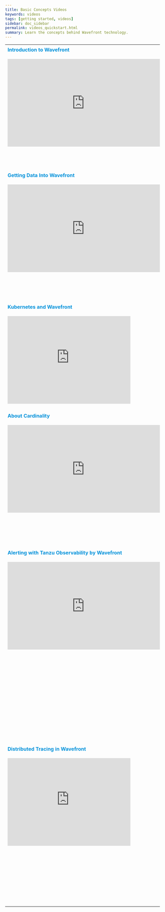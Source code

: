 ```yaml
---
title: Basic Concepts Videos
keywords: videos
tags: [getting started, videos]
sidebar: doc_sidebar
permalink: videos_quickstart.html
summary: Learn the concepts behind Wavefront technology.
---
```



<table style="width: 100%;">
<tbody>
<tr>
<td width="50%"><strong><font color="#0091DA" size="3">Introduction to Wavefront</font></strong><br><br/>
<iframe id="kmsembed-1_jbnj8r75" width="500" height="285" src="https://vmwaretv.vmware.com/embed/secure/iframe/entryId/1_jbnj8r75/uiConfId/49694343/pbc/252649793/st/0" class="kmsembed" allowfullscreen webkitallowfullscreen mozAllowFullScreen allow="autoplay *; fullscreen *; encrypted-media *" referrerPolicy="no-referrer-when-downgrade" frameborder="0" title="Introduction to Tanzu Observability (Lightboard Video)"></iframe>
</td>
<td width="50%"><br><p>Clement gives an introduction to Wavefront: How you get data into Wavefront, how dashboards, charts, and alerts allow you to monitor your environment, and how our histogram and tracing features can give you the full picture of what's going on. </p> </td>
</tr>
<tr>
<td width="50%"><strong><font color="#0091DA" size="3">Getting Data Into Wavefront</font></strong><br><br/>
<iframe id="kmsembed-1_nc4kmszz" width="500" height="285" src="https://vmwaretv.vmware.com/embed/secure/iframe/entryId/1_nc4kmszz/uiConfId/49694343/st/0" class="kmsembed" allowfullscreen webkitallowfullscreen mozAllowFullScreen allow="autoplay *; fullscreen *; encrypted-media *" referrerPolicy="no-referrer-when-downgrade"  frameborder="0" title="Getting Data Into Wavefront"></iframe></td>
<td width="50%"><br><p>Wavefront gives observability into your cloud environment and packaged applications. To get data into Wavefront, use an integration with preconfigured dashboards or one of the Wavefront SDKs. Send data from several sources to a Wavefront proxy or use direct ingestion. Finally, add dashboards, charts, and alerts to monitor exactly what you need.</p> </td>
</tr>
<tr>
<td width="50%"><strong><font color="#0091DA" size="3">Kubernetes and Wavefront</font></strong><br><br>
<iframe id="kmsembed-1_rpculupf" width="400" height="285" src="https://vmwaretv.vmware.com/embed/secure/iframe/entryId/1_rpculupf/uiConfId/49694343/pbc/252649793/st/0" class="kmsembed" allowfullscreen webkitallowfullscreen mozAllowFullScreen allow="autoplay *; fullscreen *; encrypted-media *" referrerPolicy="no-referrer-when-downgrade" frameborder="0" title="Tanzu Observability and Kubernetes"></iframe>
</td>
<td width="50%"><br><p>Containers have many benefits, but monitoring them can be challenging. In this video, Clement discusses several ways in which you can use Wavefront for monitoring Kubernetes. The video includes some discussion of our new Wavefront Collector for Kubernetes. </p> </td>
</tr>
<tr>
<td><strong><font color="#0091DA" size="3">About Cardinality</font></strong><br><br/>
<iframe id="kmsembed-1_824wsz3p" width="500" height="285" src="https://vmwaretv.vmware.com/embed/secure/iframe/entryId/1_824wsz3p/uiConfId/49694343/pbc/252649793/st/0" class="kmsembed" allowfullscreen webkitallowfullscreen mozAllowFullScreen allow="autoplay *; fullscreen *; encrypted-media *" referrerPolicy="no-referrer-when-downgrade" frameborder="0"></iframe></td>
<td><br>
<p markdown="span">Clement explains why the concept of cardinality is so important for observability, what high cardinality means, and why Wavefront deals so well with high cardinality input.</p>
</td>
</tr>
<tr>
<td><strong><font color="#0091DA" size="3">Alerting with Tanzu Observability by Wavefront</font></strong><br><br/>
<iframe id="kmsembed-1_jdy1nak1" width="500" height="285" src="https://vmwaretv.vmware.com/embed/secure/iframe/entryId/1_jdy1nak1/uiConfId/49694343/st/0" class="kmsembed" allowfullscreen webkitallowfullscreen mozAllowFullScreen allow="autoplay *; fullscreen *; encrypted-media *" referrerPolicy="no-referrer-when-downgrade" frameborder="0" title="Alerting with Tanzu Observability (Lightboard Video)"></iframe></td>
<td><br>
<p markdown="span">Wavefront supports sophisticated alerts that go far beyond traditional alerting systems. Clement explains how alerts work using the example of an alert that alert fires when any monitored time series exceeds the threshold for 10 minutes. Wavefront then sends an alert notification to all specified alert targets. When the alert is resolved, notifications are sent to the targets again. Additional examples are shown in [other videos](videos_alerts.html).</p>
</td>
</tr>

<tr>
<td><strong><font color="#0091DA" size="3">Distributed Tracing in Wavefront</font></strong><br><br/>
<iframe id="kmsembed-1_41gxt426" width="400" height="285" src="https://vmwaretv.vmware.com/embed/secure/iframe/entryId/1_41gxt426/uiConfId/49694343/st/0" class="kmsembed" allowfullscreen webkitallowfullscreen mozAllowFullScreen allow="autoplay *; fullscreen *; encrypted-media *" referrerPolicy="no-referrer-when-downgrade" frameborder="0" title="Tanzu Observability: Distributed Tracing 1"></iframe></td>
<td><br>
<p>Clement first explains how you can visualize traces collected with Jaeger and Zipkin with the Wavefront UI. He then uses the example of monitoring a ride sharing app where a single trace includes apps on the user’s phone, the driver’s phone, etc. You can visualize the different components with the Wavefront tracing UI - and also use our UI to drill down on potential problems. Because we’re Open Tracing compliant, you can customize the trace with our SDKs and then look at aggregated information that shows how things are connected.  </p>
</td>
</tr>
</tbody>
</table>
